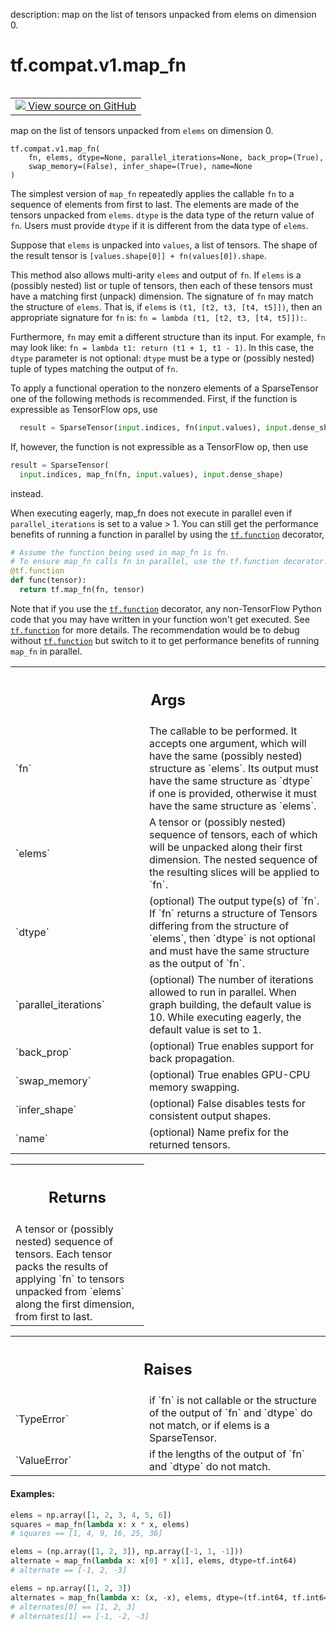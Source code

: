 description: map on the list of tensors unpacked from elems on dimension 0.

<div itemscope itemtype="http://developers.google.com/ReferenceObject">
<meta itemprop="name" content="tf.compat.v1.map_fn" />
<meta itemprop="path" content="Stable" />
</div>

# tf.compat.v1.map_fn

<!-- Insert buttons and diff -->

<table class="tfo-notebook-buttons tfo-api nocontent" align="left">
<td>
  <a target="_blank" href="https://github.com/tensorflow/tensorflow/blob/r2.2/tensorflow/python/ops/map_fn.py#L38-L287">
    <img src="https://www.tensorflow.org/images/GitHub-Mark-32px.png" />
    View source on GitHub
  </a>
</td>
</table>



map on the list of tensors unpacked from `elems` on dimension 0.

<pre class="devsite-click-to-copy prettyprint lang-py tfo-signature-link">
<code>tf.compat.v1.map_fn(
    fn, elems, dtype=None, parallel_iterations=None, back_prop=(True),
    swap_memory=(False), infer_shape=(True), name=None
)
</code></pre>



<!-- Placeholder for "Used in" -->

The simplest version of `map_fn` repeatedly applies the callable `fn` to a
sequence of elements from first to last. The elements are made of the
tensors unpacked from `elems`. `dtype` is the data type of the return
value of `fn`. Users must provide `dtype` if it is different from
the data type of `elems`.

Suppose that `elems` is unpacked into `values`, a list of tensors. The shape
of the result tensor is `[values.shape[0]] + fn(values[0]).shape`.

This method also allows multi-arity `elems` and output of `fn`.  If `elems`
is a (possibly nested) list or tuple of tensors, then each of these tensors
must have a matching first (unpack) dimension.  The signature of `fn` may
match the structure of `elems`.  That is, if `elems` is
`(t1, [t2, t3, [t4, t5]])`, then an appropriate signature for `fn` is:
`fn = lambda (t1, [t2, t3, [t4, t5]]):`.

Furthermore, `fn` may emit a different structure than its input.  For example,
`fn` may look like: `fn = lambda t1: return (t1 + 1, t1 - 1)`.  In this case,
the `dtype` parameter is not optional: `dtype` must be a type or (possibly
nested) tuple of types matching the output of `fn`.

To apply a functional operation to the nonzero elements of a SparseTensor
one of the following methods is recommended. First, if the function is
expressible as TensorFlow ops, use

```python
  result = SparseTensor(input.indices, fn(input.values), input.dense_shape)
```

If, however, the function is not expressible as a TensorFlow op, then use

```python
result = SparseTensor(
  input.indices, map_fn(fn, input.values), input.dense_shape)
```

instead.

When executing eagerly, map_fn does not execute in parallel even if
`parallel_iterations` is set to a value > 1. You can still get the
performance benefits of running a function in parallel by using the
<a href="../../../tf/function.md"><code>tf.function</code></a> decorator,

```python
# Assume the function being used in map_fn is fn.
# To ensure map_fn calls fn in parallel, use the tf.function decorator.
@tf.function
def func(tensor):
  return tf.map_fn(fn, tensor)
```

Note that if you use the <a href="../../../tf/function.md"><code>tf.function</code></a> decorator, any non-TensorFlow Python
code that you may have written in your function won't get executed. See
[`tf.function`](https://www.tensorflow.org/api_docs/python/tf/function) for
more  details. The recommendation would be to debug without <a href="../../../tf/function.md"><code>tf.function</code></a> but
switch to it to get performance benefits of running `map_fn` in parallel.

<!-- Tabular view -->
 <table class="responsive fixed orange">
<colgroup><col width="214px"><col></colgroup>
<tr><th colspan="2"><h2 class="add-link">Args</h2></th></tr>

<tr>
<td>
`fn`
</td>
<td>
The callable to be performed.  It accepts one argument, which will
have the same (possibly nested) structure as `elems`.  Its output
must have the same structure as `dtype` if one is provided, otherwise
it must have the same structure as `elems`.
</td>
</tr><tr>
<td>
`elems`
</td>
<td>
A tensor or (possibly nested) sequence of tensors, each of which
will be unpacked along their first dimension.  The nested sequence
of the resulting slices will be applied to `fn`.
</td>
</tr><tr>
<td>
`dtype`
</td>
<td>
(optional) The output type(s) of `fn`.  If `fn` returns a structure
of Tensors differing from the structure of `elems`, then `dtype` is not
optional and must have the same structure as the output of `fn`.
</td>
</tr><tr>
<td>
`parallel_iterations`
</td>
<td>
(optional) The number of iterations allowed to run
in parallel. When graph building, the default value is 10. While executing
eagerly, the default value is set to 1.
</td>
</tr><tr>
<td>
`back_prop`
</td>
<td>
(optional) True enables support for back propagation.
</td>
</tr><tr>
<td>
`swap_memory`
</td>
<td>
(optional) True enables GPU-CPU memory swapping.
</td>
</tr><tr>
<td>
`infer_shape`
</td>
<td>
(optional) False disables tests for consistent output shapes.
</td>
</tr><tr>
<td>
`name`
</td>
<td>
(optional) Name prefix for the returned tensors.
</td>
</tr>
</table>



<!-- Tabular view -->
 <table class="responsive fixed orange">
<colgroup><col width="214px"><col></colgroup>
<tr><th colspan="2"><h2 class="add-link">Returns</h2></th></tr>
<tr class="alt">
<td colspan="2">
A tensor or (possibly nested) sequence of tensors.  Each tensor packs the
results of applying `fn` to tensors unpacked from `elems` along the first
dimension, from first to last.
</td>
</tr>

</table>



<!-- Tabular view -->
 <table class="responsive fixed orange">
<colgroup><col width="214px"><col></colgroup>
<tr><th colspan="2"><h2 class="add-link">Raises</h2></th></tr>

<tr>
<td>
`TypeError`
</td>
<td>
if `fn` is not callable or the structure of the output of
`fn` and `dtype` do not match, or if elems is a SparseTensor.
</td>
</tr><tr>
<td>
`ValueError`
</td>
<td>
if the lengths of the output of `fn` and `dtype` do not match.
</td>
</tr>
</table>



#### Examples:

```python
elems = np.array([1, 2, 3, 4, 5, 6])
squares = map_fn(lambda x: x * x, elems)
# squares == [1, 4, 9, 16, 25, 36]
```

```python
elems = (np.array([1, 2, 3]), np.array([-1, 1, -1]))
alternate = map_fn(lambda x: x[0] * x[1], elems, dtype=tf.int64)
# alternate == [-1, 2, -3]
```

```python
elems = np.array([1, 2, 3])
alternates = map_fn(lambda x: (x, -x), elems, dtype=(tf.int64, tf.int64))
# alternates[0] == [1, 2, 3]
# alternates[1] == [-1, -2, -3]
```
